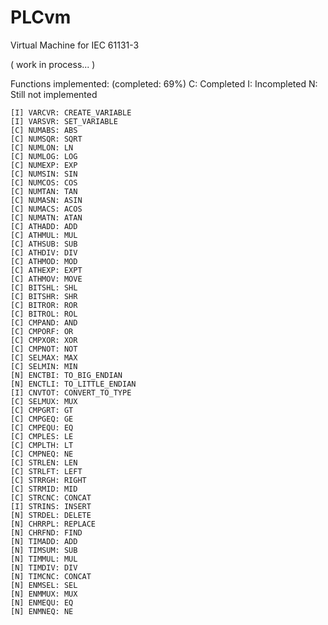 # PLCvm
Virtual Machine for IEC 61131-3

( work in process... )

Functions implemented: (completed: 69%)
C: Completed
I: Incompleted
N: Still not implemented

    [I] VARCVR: CREATE_VARIABLE
    [I] VARSVR: SET_VARIABLE
    [C] NUMABS: ABS
    [C] NUMSQR: SQRT
    [C] NUMLON: LN
    [C] NUMLOG: LOG
    [C] NUMEXP: EXP
    [C] NUMSIN: SIN
    [C] NUMCOS: COS
    [C] NUMTAN: TAN
    [C] NUMASN: ASIN
    [C] NUMACS: ACOS
    [C] NUMATN: ATAN
    [C] ATHADD: ADD
    [C] ATHMUL: MUL
    [C] ATHSUB: SUB
    [C] ATHDIV: DIV
    [C] ATHMOD: MOD
    [C] ATHEXP: EXPT
    [C] ATHMOV: MOVE
    [C] BITSHL: SHL
    [C] BITSHR: SHR
    [C] BITROR: ROR
    [C] BITROL: ROL
    [C] CMPAND: AND
    [C] CMPORF: OR
    [C] CMPXOR: XOR
    [C] CMPNOT: NOT
    [C] SELMAX: MAX
    [C] SELMIN: MIN
    [N] ENCTBI: TO_BIG_ENDIAN
    [N] ENCTLI: TO_LITTLE_ENDIAN
    [I] CNVTOT: CONVERT_TO_TYPE
    [C] SELMUX: MUX
    [C] CMPGRT: GT
    [C] CMPGEQ: GE
    [C] CMPEQU: EQ
    [C] CMPLES: LE
    [C] CMPLTH: LT
    [C] CMPNEQ: NE
    [C] STRLEN: LEN
    [C] STRLFT: LEFT
    [C] STRRGH: RIGHT
    [C] STRMID: MID
    [C] STRCNC: CONCAT
    [I] STRINS: INSERT
    [N] STRDEL: DELETE
    [N] CHRRPL: REPLACE
    [N] CHRFND: FIND
    [N] TIMADD: ADD
    [N] TIMSUM: SUB
    [N] TIMMUL: MUL
    [N] TIMDIV: DIV
    [N] TIMCNC: CONCAT
    [N] ENMSEL: SEL
    [N] ENMMUX: MUX
    [N] ENMEQU: EQ
    [N] ENMNEQ: NE
